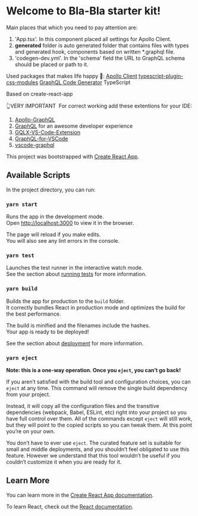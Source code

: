 
# Welcome to Bla-Bla starter kit!

Main places that which you need to pay attention are: 
1) 'App.tsx'. In this component placed all settings for Apollo Client.
2) __generated__ folder is auto generated folder that contains files with types and generated hook, components based on written *.graphql file.
3) 'codegen-dev.yml'. In the 'schema' field the URL to GraphQL schema should be placed or path to it.

Used packages that makes life happy 🤗:
[Apollo Client](https://www.apollographql.com/docs/react/api/core/ApolloClient/)
[typescript-plugin-css-modules](https://www.npmjs.com/package/typescript-plugin-css-modules)
[GraphQL Code Generator](https://graphql-code-generator.com/)
TypeScript

Based on create-react-app


👆VERY IMPORTANT
&nbsp;For correct working add these extentions for your IDE:
1) [Apollo-GraphQL](https://marketplace.visualstudio.com/items?itemName=apollographql.vscode-apollo)
2) [GraphQL](https://marketplace.visualstudio.com/items?itemName=Prisma.vscode-graphql)  for an awesome developer experience
3) [GQLX-VS-Code-Extension](https://marketplace.visualstudio.com/items?itemName=FlorianRappl.gqlx-vscode)
4) [GraphQL-for-VSCode](https://marketplace.visualstudio.com/items?itemName=kumar-harsh.graphql-for-vscode)
5) [vscode-graphql](https://marketplace.visualstudio.com/items?itemName=luyizhi.vscode-graphql)


This project was bootstrapped with [Create React App](https://github.com/facebook/create-react-app).

## Available Scripts

In the project directory, you can run:

### `yarn start`

Runs the app in the development mode.<br />
Open [http://localhost:3000](http://localhost:3000) to view it in the browser.

The page will reload if you make edits.<br />
You will also see any lint errors in the console.

### `yarn test`

Launches the test runner in the interactive watch mode.<br />
See the section about [running tests](https://facebook.github.io/create-react-app/docs/running-tests) for more information.

### `yarn build`

Builds the app for production to the `build` folder.<br />
It correctly bundles React in production mode and optimizes the build for the best performance.

The build is minified and the filenames include the hashes.<br />
Your app is ready to be deployed!

See the section about [deployment](https://facebook.github.io/create-react-app/docs/deployment) for more information.

### `yarn eject`

**Note: this is a one-way operation. Once you `eject`, you can’t go back!**

If you aren’t satisfied with the build tool and configuration choices, you can `eject` at any time. This command will remove the single build dependency from your project.

Instead, it will copy all the configuration files and the transitive dependencies (webpack, Babel, ESLint, etc) right into your project so you have full control over them. All of the commands except `eject` will still work, but they will point to the copied scripts so you can tweak them. At this point you’re on your own.

You don’t have to ever use `eject`. The curated feature set is suitable for small and middle deployments, and you shouldn’t feel obligated to use this feature. However we understand that this tool wouldn’t be useful if you couldn’t customize it when you are ready for it.

## Learn More

You can learn more in the [Create React App documentation](https://facebook.github.io/create-react-app/docs/getting-started).

To learn React, check out the [React documentation](https://reactjs.org/).
